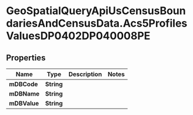 # GeoSpatialQueryApiUsCensusBoundariesAndCensusData.Acs5ProfilesValuesDP0402DP040008PE

## Properties

Name | Type | Description | Notes
------------ | ------------- | ------------- | -------------
**mDBCode** | **String** |  | 
**mDBName** | **String** |  | 
**mDBValue** | **String** |  | 


